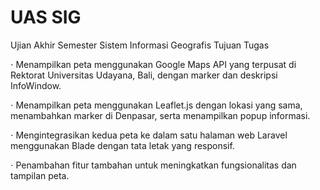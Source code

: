 # UAS SIG 
Ujian Akhir Semester Sistem Informasi Geografis
Tujuan Tugas


⋅ Menampilkan peta menggunakan Google Maps API yang terpusat di Rektorat Universitas Udayana, Bali, dengan marker dan deskripsi InfoWindow.

⋅ Menampilkan peta menggunakan Leaflet.js dengan lokasi yang sama, menambahkan marker di Denpasar, serta menampilkan popup informasi.

⋅ Mengintegrasikan kedua peta ke dalam satu halaman web Laravel menggunakan Blade dengan tata letak yang responsif.

⋅ Penambahan fitur tambahan untuk meningkatkan fungsionalitas dan tampilan peta.
